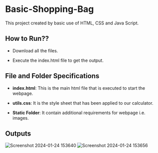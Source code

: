 # Basic-Shopping-Bag
This project created by basic use of HTML, CSS and Java Script.

## How to Run??
* Download all the files. 

* Execute the index.html file to get the output.

## File and Folder Specifications

* **index.html**: This is the main html file that is executed to start the webpage.

* **utils.css**: It is the style sheet that has been applied to our calculator.

* **Static Folder**: It contain additional requirements for webpage i.e. images.

## Outputs

![Screenshot 2024-01-24 153640](https://github.com/Kanika-1404/Basic-Calculator/assets/140299493/6011f702-61ce-4313-9370-402f882a8def) ![Screenshot 2024-01-24 153656](https://github.com/Kanika-1404/Basic-Calculator/assets/140299493/57ffa3e7-1c03-4e51-b366-e89c25d55e7b)

